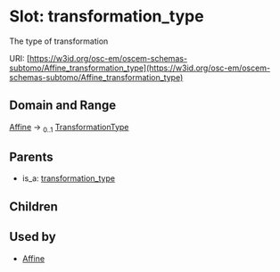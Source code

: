 
# Slot: transformation_type

The type of transformation

URI: [https://w3id.org/osc-em/oscem-schemas-subtomo/Affine_transformation_type](https://w3id.org/osc-em/oscem-schemas-subtomo/Affine_transformation_type)


## Domain and Range

[Affine](Affine.md) &#8594;  <sub>0..1</sub> [TransformationType](TransformationType.md)

## Parents

 *  is_a: [transformation_type](transformation_type.md)

## Children


## Used by

 * [Affine](Affine.md)
